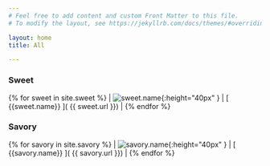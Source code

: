 ```yaml
---
# Feel free to add content and custom Front Matter to this file.
# To modify the layout, see https://jekyllrb.com/docs/themes/#overriding-theme-defaults

layout: home
title: All

---
```


### Sweet

{% for sweet in site.sweet %}
| ![sweet.name]( {{sweet.image}} ){:height="40px" } | [ {{sweet.name}} ]( {{ sweet.url }}) | {% endfor %}

### Savory

{% for savory in site.savory %}
| ![savory.name]( {{savory.image}} ){:height="40px" } | [ {{savory.name}} ]( {{ savory.url }}) | {% endfor %}
